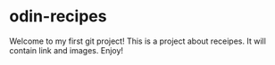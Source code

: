 # odin-recipes
Welcome to my first git project!
This is a project about receipes. It will contain link and images. Enjoy!